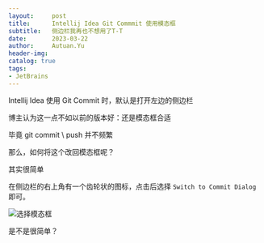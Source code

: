 ```yaml
---
layout:     post
title:      Intellij Idea Git Commmit 使用模态框
subtitle:   侧边栏我再也不想用了T-T
date:       2023-03-22
author:     Autuan.Yu
header-img: 
catalog: true
tags:
- JetBrains
---
```


Intellij Idea 使用 Git Commit 时，默认是打开左边的侧边栏

博主认为这一点不如以前的版本好：还是模态框合适

毕竟 git commit \ push 并不频繁

那么，如何将这个改回模态框呢？

其实很简单

在侧边栏的右上角有一个齿轮状的图标，点击后选择 `Switch to Commit Dialog`即可。

![选择模态框](https://autuan-blog.oss-cn-shanghai.aliyuncs.com/idea-git-dialog/1.png)

是不是很简单？
